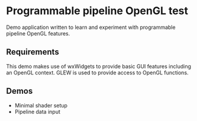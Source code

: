 # Programmable pipeline OpenGL test

Demo application written to learn and experiment with programmable pipeline OpenGL features.

## Requirements

This demo makes use of wxWidgets to provide basic GUI features including an OpenGL context. GLEW is used to provide access to OpenGL functions.

## Demos

 * Minimal shader setup
 * Pipeline data input